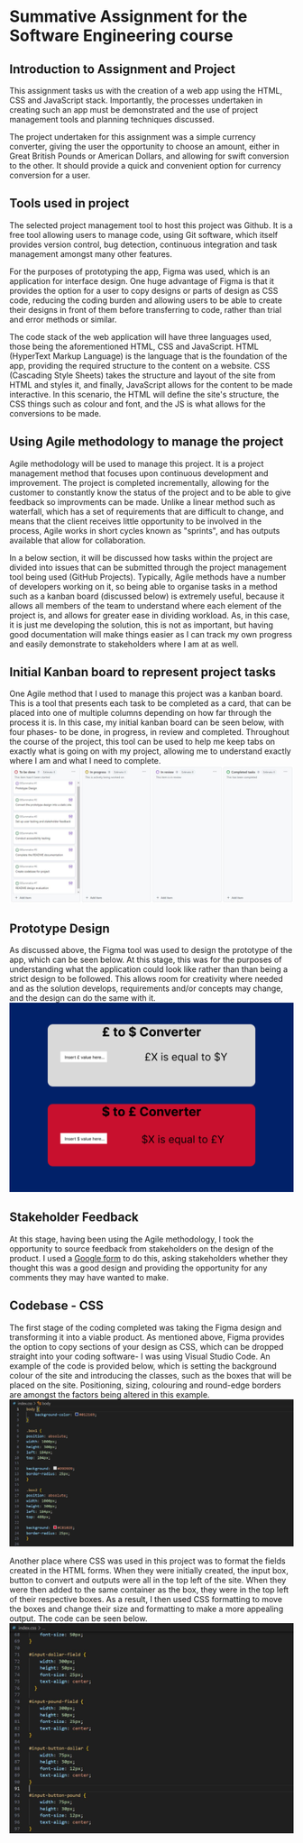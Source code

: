 # Summative Assignment for the Software Engineering course

## Introduction to Assignment and Project
This assignment tasks us with the creation of a web app using the HTML, CSS and JavaScript stack. Importantly, the processes undertaken in creating such an app must be demonstrated and the use of project management tools and planning techniques discussed.

The project undertaken for this assignment was a simple currency converter, giving the user the opportunity to choose an amount, either in Great British Pounds or American Dollars, and allowing for swift conversion to the other. It should provide a quick and convenient option for currency conversion for a user.

## Tools used in project
The selected project management tool to host this project was Github. It is a free tool allowing users to manage code, using Git software, which itself provides version control, bug detection, continuous integration and task management amongst many other features.

For the purposes of prototyping the app, Figma was used, which is an application for interface design. One huge advantage of Figma is that it provides the option for a user to copy designs or parts of design as CSS code, reducing the coding burden and allowing users to be able to create their designs in front of them before transferring to code, rather than trial and error methods or similar.

The code stack of the web application will have three languages used, those being the aforementioned HTML, CSS and JavaScript. HTML (HyperText Markup Language) is the language that is the foundation of the app, providing the required structure to the content on a website. CSS (Cascading Style Sheets) takes the structure and layout of the site from HTML and styles it, and finally, JavaScript allows for the content to be made interactive. In this scenario, the HTML will define the site's structure, the CSS things such as colour and font, and the JS is what allows for the conversions to be made.

## Using Agile methodology to manage the project
Agile methodology will be used to manage this project. It is a project management method that focuses upon continuous development and improvement. The project is completed incrementally, allowing for the customer to constantly know the status of the project and to be able to give feedback so improvments can be made. Unlike a linear method such as waterfall, which has a set of requirements that are difficult to change, and means that the client receives little opportunity to be involved in the process, Agile works in short cycles known as "sprints", and has outputs available that allow for collaboration.

In a below section, it will be discussed how tasks within the project are divided into issues that can be submitted through the project management tool being used (GitHub Projects). Typically, Agile methods have a number of developers working on it, so being able to organise tasks in a method such as a kanban board (discussed below) is extremely useful, because it allows all members of the team to understand where each element of the project is, and allows for greater ease in dividing workload. As, in this case, it is just me developing the solution, this is not as important, but having good documentation will make things easier as I can track my own progress and easily demonstrate to stakeholders where I am at as well.

## Initial Kanban board to represent project tasks
One Agile method that I used to manage this project was a kanban board. This is a tool that presents each task to be completed as a card, that can be placed into one of multiple columns depending on how far through the process it is. In this case, my initial kanban board can be seen below, with four phases- to be done, in progress, in review and completed. Throughout the course of the project, this tool can be used to help me keep tabs on exactly what is going on with my project, allowing me to understand exactly where I am and what I need to complete.
![Initial kanban board highlighting project tasks](KanbanInitial.JPG)

## Prototype Design
As discussed above, the Figma tool was used to design the prototype of the app, which can be seen below. At this stage, this was for the purposes of understanding what the application could look like rather than than being a strict design to be followed. This allows room for creativity where needed and as the solution develops, requirements and/or concepts may change, and the design can do the same with it.
![Prototype Design for the web application](SummativePrototype.png)

## Stakeholder Feedback
At this stage, having been using the Agile methodology, I took the opportunity to source feedback from stakeholders on the design of the product. I used a [Google form](https://forms.gle/okG33S6KpxcWyrvK7) to do this, asking stakeholders whether they thought this was a good design and providing the opportunity for any comments they may have wanted to make.

## Codebase - CSS
The first stage of the coding completed was taking the Figma design and transforming it into a viable product. As mentioned above, Figma provides the option to copy sections of your design as CSS, which can be dropped straight into your coding software- I was using Visual Studio Code. An example of the code is provided below, which is setting the background colour of the site and introducing the classes, such as the boxes that will be placed on the site. Positioning, sizing, colouring and round-edge borders are amongst the factors being altered in this example.
![Sample of CSS code used to design site](CSSSnippet.JPG)

Another place where CSS was used in this project was to format the fields created in the HTML forms. When they were initially created, the input box, button to convert and outputs were all in the top left of the site. When they were then added to the same container as the box, they were in the top left of their respective boxes. As a result, I then used CSS formatting to move the boxes and change their size and formatting to make a more appealing output. The code can be seen below.
![Sample of CSS code used to format forms and buttons](CSSSnippet2.JPG)
